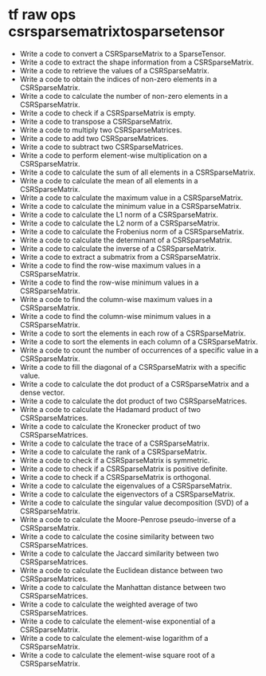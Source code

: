 # tf raw ops csrsparsematrixtosparsetensor

- Write a code to convert a CSRSparseMatrix to a SparseTensor.
- Write a code to extract the shape information from a CSRSparseMatrix.
- Write a code to retrieve the values of a CSRSparseMatrix.
- Write a code to obtain the indices of non-zero elements in a CSRSparseMatrix.
- Write a code to calculate the number of non-zero elements in a CSRSparseMatrix.
- Write a code to check if a CSRSparseMatrix is empty.
- Write a code to transpose a CSRSparseMatrix.
- Write a code to multiply two CSRSparseMatrices.
- Write a code to add two CSRSparseMatrices.
- Write a code to subtract two CSRSparseMatrices.
- Write a code to perform element-wise multiplication on a CSRSparseMatrix.
- Write a code to calculate the sum of all elements in a CSRSparseMatrix.
- Write a code to calculate the mean of all elements in a CSRSparseMatrix.
- Write a code to calculate the maximum value in a CSRSparseMatrix.
- Write a code to calculate the minimum value in a CSRSparseMatrix.
- Write a code to calculate the L1 norm of a CSRSparseMatrix.
- Write a code to calculate the L2 norm of a CSRSparseMatrix.
- Write a code to calculate the Frobenius norm of a CSRSparseMatrix.
- Write a code to calculate the determinant of a CSRSparseMatrix.
- Write a code to calculate the inverse of a CSRSparseMatrix.
- Write a code to extract a submatrix from a CSRSparseMatrix.
- Write a code to find the row-wise maximum values in a CSRSparseMatrix.
- Write a code to find the row-wise minimum values in a CSRSparseMatrix.
- Write a code to find the column-wise maximum values in a CSRSparseMatrix.
- Write a code to find the column-wise minimum values in a CSRSparseMatrix.
- Write a code to sort the elements in each row of a CSRSparseMatrix.
- Write a code to sort the elements in each column of a CSRSparseMatrix.
- Write a code to count the number of occurrences of a specific value in a CSRSparseMatrix.
- Write a code to fill the diagonal of a CSRSparseMatrix with a specific value.
- Write a code to calculate the dot product of a CSRSparseMatrix and a dense vector.
- Write a code to calculate the dot product of two CSRSparseMatrices.
- Write a code to calculate the Hadamard product of two CSRSparseMatrices.
- Write a code to calculate the Kronecker product of two CSRSparseMatrices.
- Write a code to calculate the trace of a CSRSparseMatrix.
- Write a code to calculate the rank of a CSRSparseMatrix.
- Write a code to check if a CSRSparseMatrix is symmetric.
- Write a code to check if a CSRSparseMatrix is positive definite.
- Write a code to check if a CSRSparseMatrix is orthogonal.
- Write a code to calculate the eigenvalues of a CSRSparseMatrix.
- Write a code to calculate the eigenvectors of a CSRSparseMatrix.
- Write a code to calculate the singular value decomposition (SVD) of a CSRSparseMatrix.
- Write a code to calculate the Moore-Penrose pseudo-inverse of a CSRSparseMatrix.
- Write a code to calculate the cosine similarity between two CSRSparseMatrices.
- Write a code to calculate the Jaccard similarity between two CSRSparseMatrices.
- Write a code to calculate the Euclidean distance between two CSRSparseMatrices.
- Write a code to calculate the Manhattan distance between two CSRSparseMatrices.
- Write a code to calculate the weighted average of two CSRSparseMatrices.
- Write a code to calculate the element-wise exponential of a CSRSparseMatrix.
- Write a code to calculate the element-wise logarithm of a CSRSparseMatrix.
- Write a code to calculate the element-wise square root of a CSRSparseMatrix.